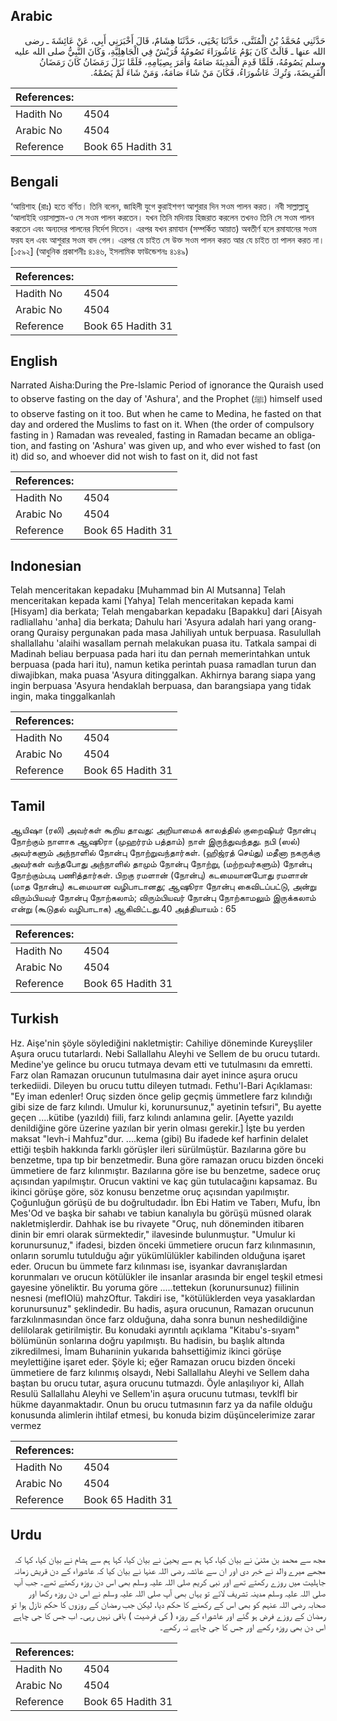 ## Arabic


<div dir="rtl" lang="ar" style={{fontSize:'larger',backgroundColor:'#f8f9fa',padding:20}}>
حَدَّثَنِي مُحَمَّدُ بْنُ الْمُثَنَّى، حَدَّثَنَا يَحْيَى، حَدَّثَنَا هِشَامٌ، قَالَ أَخْبَرَنِي أَبِي، عَنْ عَائِشَةَ ـ رضى الله عنها ـ قَالَتْ كَانَ يَوْمُ عَاشُورَاءَ تَصُومُهُ قُرَيْشٌ فِي الْجَاهِلِيَّةِ، وَكَانَ النَّبِيُّ صلى الله عليه وسلم يَصُومُهُ، فَلَمَّا قَدِمَ الْمَدِينَةَ صَامَهُ وَأَمَرَ بِصِيَامِهِ، فَلَمَّا نَزَلَ رَمَضَانُ كَانَ رَمَضَانُ الْفَرِيضَةَ، وَتُرِكَ عَاشُورَاءُ، فَكَانَ مَنْ شَاءَ صَامَهُ، وَمَنْ شَاءَ لَمْ يَصُمْهُ‏.‏
</div>
<div style={{backgroundColor:'#f8f9fa',padding:20, marginBottom: 10}}><table> <thead> <tr> <th>References:</th> <th></th> </tr> </thead> <tbody><tr><td>Hadith No</td><td>4504</td></tr><tr><td>Arabic No</td><td>4504</td></tr><tr><td>Reference</td><td>Book 65 Hadith 31</td></tr></tbody></table></div>

## Bengali


<div dir="ltr" lang="bn" style={{fontSize:'larger',backgroundColor:'#f8f9fa',padding:20}}>
‘আয়িশাহ (রাঃ) হতে বর্ণিত। তিনি বলেন, জাহিলী যুগে কুরাইশগণ আশুরার দিন সওম পালন করত। নবী সাল্লাল্লাহু ‘আলাইহি ওয়াসাল্লাম-ও সে সওম পালন করতেন। যখন তিনি মদিনায় হিজরাত করলেন তখনও তিনি সে সওম পালন করতেন এবং অন্যদের পালনের নির্দেশ দিতেন। এরপর যখন রমাযান (সম্পর্কিত আয়াত) অবতীর্ণ হলে রমাযানের সওম ফরয হল এবং আশুরার সওম বাদ গেল। এরপর যে চাইত সে উক্ত সওম পালন করত আর যে চাইত তা পালন করত না। [১৫৯২] (আধুনিক প্রকাশনীঃ ৪১৪৬, ইসলামিক ফাউন্ডেশনঃ ৪১৪৯)
</div>
<div style={{backgroundColor:'#f8f9fa',padding:20, marginBottom: 10}}><table> <thead> <tr> <th>References:</th> <th></th> </tr> </thead> <tbody><tr><td>Hadith No</td><td>4504</td></tr><tr><td>Arabic No</td><td>4504</td></tr><tr><td>Reference</td><td>Book 65 Hadith 31</td></tr></tbody></table></div>

## English


<div dir="ltr" lang="en" style={{fontSize:'larger',backgroundColor:'#f8f9fa',padding:20}}>
Narrated Aisha:During the Pre-lslamic Period of ignorance the Quraish used to observe fasting on the day of 'Ashura', and the Prophet (ﷺ) himself used to observe fasting on it too. But when he came to Medina, he fasted on that day and ordered the Muslims to fast on it. When (the order of compulsory fasting in ) Ramadan was revealed, fasting in Ramadan became an obligation, and fasting on 'Ashura' was given up, and who ever wished to fast (on it) did so, and whoever did not wish to fast on it, did not fast
</div>
<div style={{backgroundColor:'#f8f9fa',padding:20, marginBottom: 10}}><table> <thead> <tr> <th>References:</th> <th></th> </tr> </thead> <tbody><tr><td>Hadith No</td><td>4504</td></tr><tr><td>Arabic No</td><td>4504</td></tr><tr><td>Reference</td><td>Book 65 Hadith 31</td></tr></tbody></table></div>

## Indonesian


<div dir="ltr" lang="id" style={{fontSize:'larger',backgroundColor:'#f8f9fa',padding:20}}>
Telah menceritakan kepadaku [Muhammad bin Al Mutsanna] Telah menceritakan kepada kami [Yahya] Telah menceritakan kepada kami [Hisyam] dia berkata; Telah mengabarkan kepadaku [Bapakku] dari [Aisyah radliallahu 'anha] dia berkata; Dahulu hari 'Asyura adalah hari yang orang-orang Quraisy pergunakan pada masa Jahiliyah untuk berpuasa. Rasulullah shallallahu 'alaihi wasallam pernah melakukan puasa itu. Tatkala sampai di Madinah beliau berpuasa pada hari itu dan pernah memerintahkan untuk berpuasa (pada hari itu), namun ketika perintah puasa ramadlan turun dan diwajibkan, maka puasa 'Asyura ditinggalkan. Akhirnya barang siapa yang ingin berpuasa 'Asyura hendaklah berpuasa, dan barangsiapa yang tidak ingin, maka tinggalkanlah
</div>
<div style={{backgroundColor:'#f8f9fa',padding:20, marginBottom: 10}}><table> <thead> <tr> <th>References:</th> <th></th> </tr> </thead> <tbody><tr><td>Hadith No</td><td>4504</td></tr><tr><td>Arabic No</td><td>4504</td></tr><tr><td>Reference</td><td>Book 65 Hadith 31</td></tr></tbody></table></div>

## Tamil


<div dir="ltr" lang="ta" style={{fontSize:'larger',backgroundColor:'#f8f9fa',padding:20}}>
ஆயிஷா (ரலி) அவர்கள் கூறிய தாவது: அறியாமைக் காலத்தில் குறைஷியர் நோன்பு நோற்கும் நாளாக ஆஷூரா (முஹர்ரம் பத்தாம்) நாள் இருந்துவந்தது. நபி (ஸல்) அவர்களும் அந்நாளில் நோன்பு நோற்றுவந்தார்கள். (ஹிஜ்ரத் செய்து) மதீனா நகருக்கு அவர்கள் வந்தபோது அந்நாளில் தாமும் நோன்பு நோற்று, (மற்றவர்களும்) நோன்பு நோற்கும்படி பணித்தார்கள். பிறகு ரமளான் (நோன்பு) கடமையானபோது ரமளான் (மாத நோன்பு) கடமையான வழிபாடானது; ஆஷூரா நோன்பு கைவிடப்பட்டு, அன்று விரும்பியவர் நோன்பு நோற்கலாம்; விரும்பியவர் நோன்பு நோற்காமலும் இருக்கலாம் என்று (கூடுதல் வழிபாடாக) ஆகிவிட்டது.40 அத்தியாயம் : 65
</div>
<div style={{backgroundColor:'#f8f9fa',padding:20, marginBottom: 10}}><table> <thead> <tr> <th>References:</th> <th></th> </tr> </thead> <tbody><tr><td>Hadith No</td><td>4504</td></tr><tr><td>Arabic No</td><td>4504</td></tr><tr><td>Reference</td><td>Book 65 Hadith 31</td></tr></tbody></table></div>

## Turkish


<div dir="ltr" lang="tr" style={{fontSize:'larger',backgroundColor:'#f8f9fa',padding:20}}>
Hz. Aişe'nin şöyle söylediğini nakletmiştir: Cahiliye döneminde Kureyşliler Aşura orucu tutarlardı. Nebi Sallallahu Aleyhi ve Sellem de bu orucu tutardı. Medine'ye gelince bu orucu tutmaya devam etti ve tutulmasını da emretti. Farz olan Ramazan orucunun tutulmasına dair ayet inince aşura orucu terkediidi. Dileyen bu orucu tuttu dileyen tutmadı. Fethu'l-Bari Açıklaması: "Ey iman edenler! Oruç sizden önce gelip geçmiş ümmetIere farz kılındığı gibi size de farz kılındı. Umulur ki, korunursunuz," ayetinin tefsıri", Bu ayette geçen ....kütibe (yazıldı) fiili, farz kılındı anlamına gelir. [Ayette yazıldı denildiğine göre üzerine yazılan bir yerin olması gerekir.] İşte bu yerden maksat "levh-i Mahfuz"dur. ....kema (gibi) Bu ifadede kef harfinin delalet ettiği teşbih hakkında farklı görüşler ileri sürülmüştür. Bazılarına göre bu benzetme, tıpa tıp bir benzetmedir. Buna göre ramazan orucu bizden önceki ümmetiere de farz kılınmıştır. Bazılarına göre ise bu benzetme, sadece oruç açısından yapılmıştır. Orucun vaktini ve kaç gün tutulacağını kapsamaz. Bu ikinci görüşe göre, söz konusu benzetme oruç açısından yapılmıştır. Çoğunluğun görüşü de bu doğrultudadır. İbn Ebi Hatim ve Taberı, Mufu, İbn Mes'Od ve başka bir sahabı ve tabiun kanalıyla bu görüşü müsned olarak nakletmişlerdir. Dahhak ise bu rivayete "Oruç, nuh döneminden itibaren dinin bir emri olarak sürmektedir," ilavesinde bulunmuştur. "Umulur ki korunursunuz," ifadesi, bizden önceki ümmetiere orucun farz kılınmasının, onların sorumlu tutulduğu ağır yükümlülükler kabilinden olduğuna işaret eder. Orucun bu ümmete farz kılınması ise, isyankar davranışlardan korunmaları ve orucun kötülükler ile insanlar arasında bir engel teşkil etmesi gayesine yöneliktir. Bu yoruma göre .....tettekun (korunursunuz) fiilinin nesnesi (mefIOlü) mahzOftur. Takdiri ise, "kötülüklerden veya yasaklardan korunursunuz" şeklindedir. Bu hadis, aşura orucunun, Ramazan orucunun farzkılınmasından önce farz olduğuna, daha sonra bunun neshedildiğine delilolarak getirilmiştir. Bu konudaki ayrıntılı açıklama "Kitabu's-sıyam" bölümünün sonlarına doğru yapılmıştı. Bu hadisin, bu başlık altında zikredilmesi, İmam Buharıinin yukarıda bahsettiğimiz ikinci görüşe meylettiğine işaret eder. Şöyle ki; eğer Ramazan orucu bizden önceki ümmetiere de farz kılınmış olsaydı, Nebi Sallallahu Aleyhi ve Sellem daha baştan bu orucu tutar, aşura orucunu tutmazdı. Öyle anlaşılıyor ki, Allah Resulü Sallallahu Aleyhi ve Sellem'in aşura orucunu tutması, tevklfl bir hükme dayanmaktadır. Onun bu orucu tutmasının farz ya da nafile olduğu konusunda alimlerin ihtilaf etmesi, bu konuda bizim düşüncelerimize zarar vermez
</div>
<div style={{backgroundColor:'#f8f9fa',padding:20, marginBottom: 10}}><table> <thead> <tr> <th>References:</th> <th></th> </tr> </thead> <tbody><tr><td>Hadith No</td><td>4504</td></tr><tr><td>Arabic No</td><td>4504</td></tr><tr><td>Reference</td><td>Book 65 Hadith 31</td></tr></tbody></table></div>

## Urdu


<div dir="rtl" lang="ur" style={{fontSize:'larger',backgroundColor:'#f8f9fa',padding:20}}>
مجھ سے محمد بن مثنیٰ نے بیان کیا، کہا ہم سے یحییٰ نے بیان کیا، کہا ہم سے ہشام نے بیان کیا، کہا کہ مجھے میرے والد نے خبر دی اور ان سے عائشہ رضی اللہ عنہا نے بیان کیا کہ عاشوراء کے دن قریش زمانہ جاہلیت میں روزے رکھتے تھے اور نبی کریم صلی اللہ علیہ وسلم بھی اس دن روزہ رکھتے تھے۔ جب آپ صلی اللہ علیہ وسلم مدینہ تشریف لائے تو یہاں بھی آپ صلی اللہ علیہ وسلم نے اس دن روزہ رکھا اور صحابہ رضی اللہ عنہم کو بھی اس کے رکھنے کا حکم دیا، لیکن جب رمضان کے روزوں کا حکم نازل ہوا تو رمضان کے روزے فرض ہو گئے اور عاشوراء کے روزہ ( کی فرضیت ) باقی نہیں رہی۔ اب جس کا جی چاہے اس دن بھی روزہ رکھے اور جس کا جی چاہے نہ رکھے۔
</div>
<div style={{backgroundColor:'#f8f9fa',padding:20, marginBottom: 10}}><table> <thead> <tr> <th>References:</th> <th></th> </tr> </thead> <tbody><tr><td>Hadith No</td><td>4504</td></tr><tr><td>Arabic No</td><td>4504</td></tr><tr><td>Reference</td><td>Book 65 Hadith 31</td></tr></tbody></table></div>